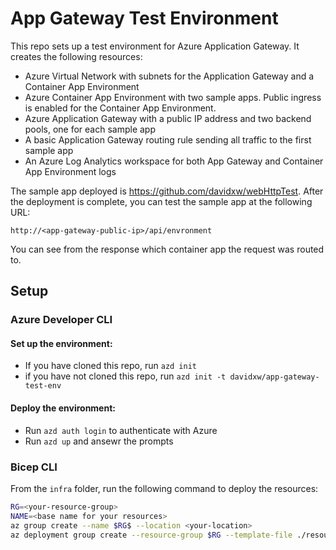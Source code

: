 # App Gateway Test Environment

This repo sets up a test environment for Azure Application Gateway. It creates the following resources:
* Azure Virtual Network with subnets for the Application Gateway and a Container App Environment
* Azure Container App Environment with two sample apps. Public ingress is enabled for the Container App Environment.
* Azure Application Gateway with a public IP address and two backend pools, one for each sample app
* A basic Application Gateway routing rule sending all traffic to the first sample app
* An Azure Log Analytics workspace for both App Gateway and Container App Environment logs

The sample app deployed is https://github.com/davidxw/webHttpTest. After the deployment is complete, you can test the sample app at the following URL:
```
http://<app-gateway-public-ip>/api/envronment
```
You can see from the response which container app the request was routed to. 

## Setup

### Azure Developer CLI

#### Set up the environment:
* If you have cloned this repo, run `azd init`
* if you have not cloned this repo, run `azd init -t davidxw/app-gateway-test-env` 

#### Deploy the environment:
* Run `azd auth login` to authenticate with Azure
* Run `azd up` and ansewr the prompts

### Bicep CLI

From the `infra` folder, run the following command to deploy the resources:
```bash
RG=<your-resource-group>
NAME=<base name for your resources>
az group create --name $RG$ --location <your-location>
az deployment group create --resource-group $RG --template-file ./resources.bicep --parameters name=$NAME
```